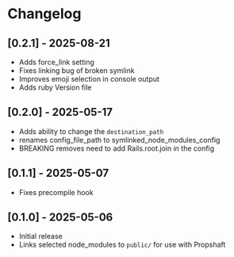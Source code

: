 # Changelog

## [0.2.1] - 2025-08-21

- Adds force_link setting
- Fixes linking bug of broken symlink
- Improves emoji selection in console output
- Adds ruby Version file

## [0.2.0] - 2025-05-17

- Adds ability to change the `destination_path`
- renames config_file_path to symlinked_node_modules_config
- BREAKING removes need to add Rails.root.join in the config

## [0.1.1] - 2025-05-07

- Fixes precompile hook

## [0.1.0] - 2025-05-06

- Initial release
- Links selected node_modules to `public/` for use with Propshaft
